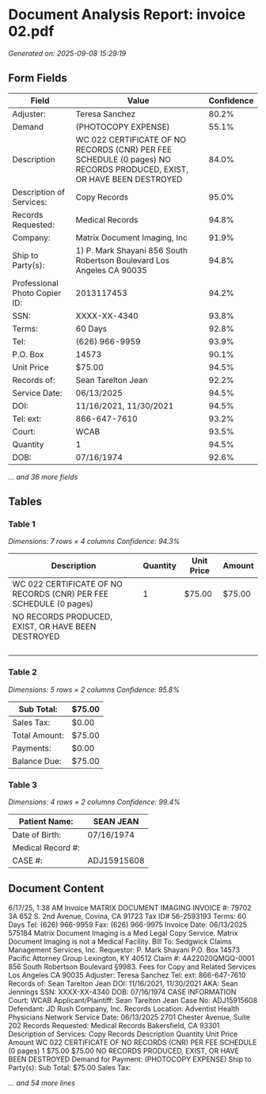 # Document Analysis Report: invoice 02.pdf

*Generated on: 2025-09-08 15:29:19*

## Form Fields


| Field | Value | Confidence |
|-------|-------|------------|
| Adjuster: | Teresa Sanchez | 80.2% |
| Demand | (PHOTOCOPY EXPENSE) | 55.1% |
| Description | WC 022 CERTIFICATE OF NO RECORDS (CNR) PER FEE SCHEDULE (0 pages) NO RECORDS PRODUCED, EXIST, OR HAVE BEEN DESTROYED | 84.0% |
| Description of Services: | Copy Records | 95.0% |
| Records Requested: | Medical Records | 94.8% |
| Company: | Matrix Document Imaging, Inc | 91.9% |
| Ship to Party(s): | 1) P. Mark Shayani 856 South Robertson Boulevard Los Angeles CA 90035 | 94.8% |
| Professional Photo Copier ID: | 2013117453 | 94.2% |
| SSN: | XXXX-XX-4340 | 93.8% |
| Terms: | 60 Days | 92.8% |
| Tel: | (626) 966-9959 | 93.9% |
| P.O. Box | 14573 | 90.1% |
| Unit Price | $75.00 | 94.5% |
| Records of: | Sean Tarelton Jean | 92.2% |
| Service Date: | 06/13/2025 | 94.5% |
| DOI: | 11/16/2021, 11/30/2021 | 94.5% |
| Tel: ext: | 866-647-7610 | 93.2% |
| Court: | WCAB | 93.5% |
| Quantity | 1 | 94.5% |
| DOB: | 07/16/1974 | 92.6% |

*... and 36 more fields*

## Tables


### Table 1
*Dimensions: 7 rows × 4 columns*
*Confidence: 94.3%*

| Description | Quantity | Unit Price | Amount |
|---|---|---|---|
| WC 022 CERTIFICATE OF NO RECORDS (CNR) PER FEE SCHEDULE (0 pages) | 1 | $75.00 | $75.00 |
| NO RECORDS PRODUCED, EXIST, OR HAVE BEEN DESTROYED |  |  |  |
|  |  |  |  |
|  |  |  |  |
|  |  |  |  |
|  |  |  |  |

### Table 2
*Dimensions: 5 rows × 2 columns*
*Confidence: 95.8%*

| Sub Total: | $75.00 |
|---|---|
| Sales Tax: | $0.00 |
| Total Amount: | $75.00 |
| Payments: | $0.00 |
| Balance Due: | $75.00 |

### Table 3
*Dimensions: 4 rows × 2 columns*
*Confidence: 99.4%*

| Patient Name: | SEAN JEAN |
|---|---|
| Date of Birth: | 07/16/1974 |
| Medical Record #: |  |
| CASE #: | ADJ15915608 |

## Document Content

6/17/25, 1:38 AM
Invoice
MATRIX DOCUMENT IMAGING
INVOICE #: 79702 3A
652 S. 2nd Avenue, Covina, CA 91723
Tax ID# 56-2593193 Terms: 60 Days
Tel: (626) 966-9959 Fax: (626) 966-9975
Invoice Date: 06/13/2025
575184
Matrix Document Imaging is a Med Legal Copy Service. Matrix Document Imaging is not a Medical Facility.
Bill To: Sedgwick Claims Management Services, Inc.
Requestor: P. Mark Shayani
P.O. Box 14573
Pacific Attorney Group
Lexington, KY 40512 Claim #: 4A22020QMQQ-0001
856 South Robertson Boulevard
§9983. Fees for Copy and Related Services
Los Angeles CA 90035
Adjuster: Teresa Sanchez
Tel: ext: 866-647-7610
Records of: Sean Tarelton Jean
DOI: 11/16/2021, 11/30/2021
AKA: Sean Jennings
SSN: XXXX-XX-4340 DOB: 07/16/1974
CASE INFORMATION
Court: WCAB
Applicant/Plaintiff: Sean Tarelton Jean
Case No: ADJ15915608
Defendant: JD Rush Company, Inc.
Records Location: Adventist Health Physicians Network
Service Date: 06/13/2025
2701 Chester Avenue, Suite 202
Records Requested: Medical Records
Bakersfield, CA 93301
Description of Services: Copy Records
Description
Quantity
Unit Price
Amount
WC 022 CERTIFICATE OF NO RECORDS (CNR) PER FEE SCHEDULE
(0 pages)
1
$75.00
$75.00
NO RECORDS PRODUCED, EXIST, OR HAVE BEEN DESTROYED
Demand for Payment: (PHOTOCOPY EXPENSE)
Ship to Party(s):
Sub Total:
$75.00
Sales Tax:

*... and 54 more lines*
